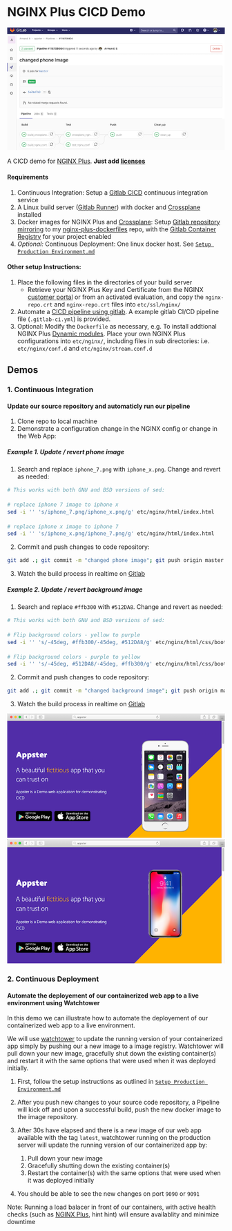 # NGINX Plus CICD Demo

![gitlab CICD](extra/gitlab_cicd.png)

A CICD demo for [NGINX Plus](https://www.nginx.com/products/nginx/). **Just add [licenses](https://www.nginx.com/free-trial-request/)**

#### Requirements

1. Continuous Integration: Setup a [Gitlab CICD]((https://docs.gitlab.com/ee/ci/quick_start/)) continuous integration service
2. A Linux build server ([Gitlab Runner](https://docs.gitlab.com/ee/ci/runners/README.html)) with docker and [Crossplane](https://github.com/nginxinc/crossplane) installed
3. Docker images for NGINX Plus and [Crossplane](https://github.com/nginxinc/crossplane): Setup [Gitlab repository mirroring](https://docs.gitlab.com/ee/user/project/repository/repository_mirroring.html) to my [nginx-plus-dockerfiles](https://github.com/armsultan/nginx-plus-dockerfiles) repo, with the [Gitlab Container Registry](https://docs.gitlab.com/ee/user/packages/container_registry/) for your project enabled
4. *Optional:* Continuous Deployment: One linux docker host. See [`Setup Production Environment.md`](setup_production_environment.md)

#### Other setup Instructions:
 1. Place the following files in the directories of your build server
    * Retrieve your NGINX Plus Key and Certificate from the NGINX [customer portal](https://cs.nginx.com/) or from an activated evaluation, and copy the `nginx-repo.crt` and `nginx-repo.crt` files into `etc/ssl/nginx/`
 2. Automate a [CICD pipeline using gitlab](https://docs.gitlab.com/ee/ci/pipelines.html). A example gitlab CI/CD pipeline file (`.gitlab-ci.yml`) is provided.
 3. Optional: Modify the `Dockerfile` as necessary, e.g. To install addtional NGINX Plus [Dynamic modules](https://docs.nginx.com/nginx/admin-guide/dynamic-modules/dynamic-modules/). Place your own NGINX Plus configurations into `etc/nginx/`, including files in sub directories: i.e. `etc/nginx/conf.d` and `etc/nginx/stream.conf.d`

## Demos

### 1. Continuous Integration

#### Update our source repository and automaticly run our pipeline

1. Clone repo to local machine
2. Demonstrate a configuration change in the NGINX config or change in the Web App: 

##### Example 1. Update / revert phone image

1. Search and replace `iphone_7.png` with `iphone_x.png`. Change and revert as needed:

```bash
# This works with both GNU and BSD versions of sed:

# replace iphone 7 image to iphone x
sed -i '' 's/iphone_7.png/iphone_x.png/g' etc/nginx/html/index.html

# replace iphone x image to iphone 7
sed -i '' 's/iphone_x.png/iphone_7.png/g' etc/nginx/html/index.html
```

2. Commit and push changes to code repository:

```bash
git add .; git commit -m "changed phone image"; git push origin master
```

3. Watch the build process in realtime on [Gitlab](https://docs.gitlab.com/ee/ci/quick_start/)

##### Example 2. Update / revert background image

1. Search and replace `#ffb300` with `#512DA8`. Change and revert as needed:

```bash
# This works with both GNU and BSD versions of sed:

# Flip background colors - yellow to purple
sed -i '' 's/-45deg, #ffb300/-45deg, #512DA8/g' etc/nginx/html/css/bootstrap.min.css

# Flip background colors - purple to yellow
sed -i '' 's/-45deg, #512DA8/-45deg, #ffb300/g' etc/nginx/html/css/bootstrap.min.css
```

2. Commit and push changes to code repository:

```bash
git add .; git commit -m "changed background image"; git push origin master
```

3. Watch the build process in realtime on [Gitlab](https://docs.gitlab.com/ee/ci/quick_start/)

![appster iphone7](extra/appster_iphone7.png)
![appster iphonex](extra/appster_iphonex.png)

### 2. Continuous Deployment

#### Automate the deployement of our containerized web app to a live environment using Watchtower

In this demo we can illustrate how to automate the deployement of our containerized web app to a live environment.

We will use [watchtower](https://containrrr.github.io/watchtower/) to update the running version of your containerized app 
simply by pushing our a new image to a image registry. Watchtower will pull down your new image, gracefully shut down the
existing container(s) and restart it with the same options that were used when it was deployed initially.

1. First, follow the setup instructions as outlined in [`Setup Production Environment.md`](setup_production_environment.md)

2. After you push new changes to your source code repository, a Pipeline will kick off and upon a successful build,
   push the new docker image to the image repository.

3. After 30s have elapsed and there is a new image of our web app available with the tag `latest`, watchtower running on the
   production server will update the running version of our containerized app by:
   1. Pull down your new image
   2. Gracefully shutting down the existing container(s)
   3. Restart the container(s) with the same options that were used when it was deployed initially

4. You should be able to see the new changes on port `9090` or `9091`

Note: Running a load balacer in front of our containers, with active health checks (such as [NGINX Plus](https://www.nginx.com/products/nginx/), hint hint) will ensure availablity and minimize downtime